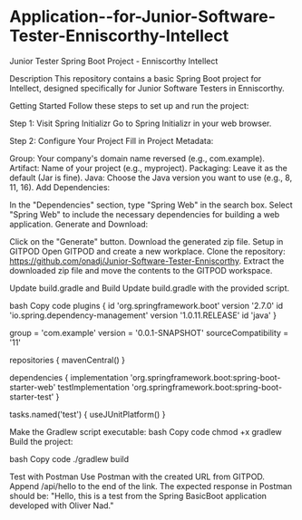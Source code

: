 # Application--for-Junior-Software-Tester-Enniscorthy-Intellect 


Junior Tester Spring Boot Project - Enniscorthy Intellect

Description
This repository contains a basic Spring Boot project for Intellect, designed specifically for Junior Software Testers in Enniscorthy.

Getting Started
Follow these steps to set up and run the project:

Step 1: Visit Spring Initializr
Go to Spring Initializr in your web browser.

Step 2: Configure Your Project
Fill in Project Metadata:

Group: Your company's domain name reversed (e.g., com.example).
Artifact: Name of your project (e.g., myproject).
Packaging: Leave it as the default (Jar is fine).
Java: Choose the Java version you want to use (e.g., 8, 11, 16).
Add Dependencies:

In the "Dependencies" section, type "Spring Web" in the search box.
Select "Spring Web" to include the necessary dependencies for building a web application.
Generate and Download:

Click on the "Generate" button.
Download the generated zip file.
Setup in GITPOD
Open GITPOD and create a new workplace.
Clone the repository: https://github.com/onadj/Junior-Software-Tester-Enniscorthy.
Extract the downloaded zip file and move the contents to the GITPOD workspace.


Update build.gradle and Build
Update build.gradle with the provided script.

bash
Copy code
plugins {
    id 'org.springframework.boot' version '2.7.0'
    id 'io.spring.dependency-management' version '1.0.11.RELEASE'
    id 'java'
}

group = 'com.example'
version = '0.0.1-SNAPSHOT'
sourceCompatibility = '11'

repositories {
    mavenCentral()
}

dependencies {
    implementation 'org.springframework.boot:spring-boot-starter-web'
    testImplementation 'org.springframework.boot:spring-boot-starter-test'
}

tasks.named('test') {
    useJUnitPlatform()
}


Make the Gradlew script executable:
bash
Copy code
chmod +x gradlew
Build the project:

bash
Copy code
./gradlew build


Test with Postman
Use Postman with the created URL from GITPOD. Append /api/hello to the end of the link.
The expected response in Postman should be: "Hello, this is a test from the Spring BasicBoot application developed with Oliver Nad."
